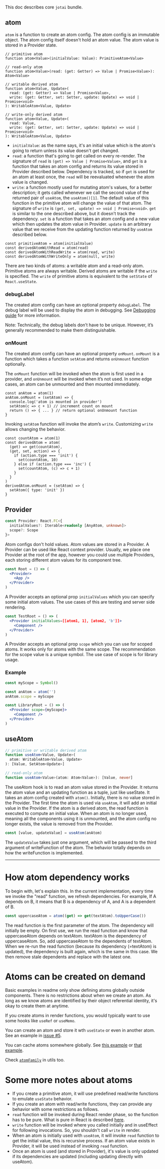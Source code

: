 This doc describes core `jotai` bundle.

## atom

`atom` is a function to create an atom config. The atom config is an immutable object. The atom config itself doesn't hold an atom value. The atom value is stored in a Provider state.

```tsx
// primitive atom
function atom<Value>(initialValue: Value): PrimitiveAtom<Value>

// read-only atom
function atom<Value>(read: (get: Getter) => Value | Promise<Value>): Atom<Value>

// writable derived atom
function atom<Value, Update>(
  read: (get: Getter) => Value | Promise<Value>,
  write: (get: Getter, set: Setter, update: Update) => void | Promise<void>
): WritableAtom<Value, Update>

// write-only derived atom
function atom<Value, Update>(
  read: Value,
  write: (get: Getter, set: Setter, update: Update) => void | Promise<void>
): WritableAtom<Value, Update>
```

- `initialValue`: as the name says, it's an initial value which is the atom's going to return unless its value doesn't get changed.
- `read`: a function that's going to get called on every re-render. The signature of `read` is `(get) => Value | Promise<Value>`, and `get` is a function that takes an atom config and returns its value stored in Provider described below. Dependency is tracked, so if `get` is used for an atom at least once, the `read` will be reevaluated whenever the atom value is changed.
- `write`: a function mostly used for mutating atom's values, for a better description; it gets called whenever we call the second value of the returned pair of `useAtom`, the `useAtom()[1]`. The default value of this function in the primitive atom will change the value of that atom. The signature of `write` is `(get, set, update) => void | Promise<void>`. `get` is similar to the one described above, but it doesn't track the dependency. `set` is a function that takes an atom config and a new value which then updates the atom value in Provider. `update` is an arbitrary value that we receive from the updating function returned by `useAtom` described below.

```tsx
const primitiveAtom = atom(initialValue)
const derivedAtomWithRead = atom(read)
const derivedAtomWithReadWrite = atom(read, write)
const derivedAtomWithWriteOnly = atom(null, write)
```

There are two kinds of atoms: a writable atom and a read-only atom. Primitive atoms are always writable. Derived atoms are writable if the `write` is specified. The `write` of primitive atoms is equivalent to the `setState` of `React.useState`.

### debugLabel

The created atom config can have an optional property `debugLabel`. The debug label will be used to display the atom in debugging. See [Debugging guide](../guides/debugging.md) for more information.

Note: Technically, the debug labels don’t have to be unique. However, it’s generally recommended to make them distinguishable.

### onMount

The created atom config can have an optional property `onMount`. `onMount` is a function which takes a function `setAtom` and returns `onUnmount` function optionally.

The `onMount` function will be invoked when the atom is first used in a provider, and `onUnmount` will be invoked when it’s not used. In some edge cases, an atom can be unmounted and then mounted immediately.

```tsx
const anAtom = atom(1)
anAtom.onMount = (setAtom) => {
  console.log('atom is mounted in provider')
  setAtom(c => c + 1) // increment count on mount
  return () => { ... } // return optional onUnmount function
}
```

Invoking `setAtom` function will invoke the atom’s `write`. Customizing `write` allows changing the behavior.

```tsx
const countAtom = atom(1)
const derivedAtom = atom(
  (get) => get(countAtom),
  (get, set, action) => {
    if (action.type === 'init') {
      set(countAtom, 10)
    } else if (action.type === 'inc') {
      set(countAtom, (c) => c + 1)
    }
  }
)
derivedAtom.onMount = (setAtom) => {
  setAtom({ type: 'init' })
}
```

## Provider

```ts
const Provider: React.FC<{
  initialValues?: Iterable<readonly [AnyAtom, unknown]>
  scope?: Scope
}>
```

Atom configs don't hold values. Atom values are stored in a Provider. A Provider can be used like React context provider. Usually, we place one Provider at the root of the app, however you could use multiple Providers, each storing different atom values for its component tree.

```jsx
const Root = () => (
  <Provider>
    <App />
  </Provider>
)
```

A Provider accepts an optional prop `initialValues` which you can specify
some initial atom values.
The use cases of this are testing and server side rendering.

```jsx
const TestRoot = () => (
  <Provider initialValues=[[atom1, 1], [atom2, 'b']]>
    <Component />
  </Provider>
)
```

A Provider accepts an optional prop `scope` which you can use for scoped atoms.
It works only for atoms with the same scope.
The recommendation for the scope value is a unique symbol.
The use case of scope is for library usage.

### Example

```jsx
const myScope = Symbol()

const anAtom = atom('')
anAtom.scope = myScope

const LibraryRoot = () => (
  <Provider scope={myScope}>
    <Component />
  </Provider>
)
```

## useAtom

```ts
// primitive or writable derived atom
function useAtom<Value, Update>(
  atom: WritableAtom<Value, Update>
): [Value, SetAtom<Update>]

// read-only atom
function useAtom<Value>(atom: Atom<Value>): [Value, never]
```

The useAtom hook is to read an atom value stored in the Provider. It returns the atom value and an updating function as a tuple, just like useState. It takes an atom config created with `atom()`. Initially, there is no value stored in the Provider. The first time the atom is used via `useAtom`, it will add an initial value in the Provider. If the atom is a derived atom, the read function is executed to compute an initial value. When an atom is no longer used, meaning all the components using it is unmounted, and the atom config no longer exists, the value is removed from the Provider.

```js
const [value, updateValue] = useAtom(anAtom)
```

The `updateValue` takes just one argument, which will be passed to the third argument of writeFunction of the atom. The behavior totally depends on how the writeFunction is implemented.

---

# How atom dependency works

To begin with, let's explain this. In the current implementation, every time we invoke the "read" function, we refresh dependencies. For example, If A depends on B, it means that B is a dependency of A, and A is a dependent of B.

```js
const uppercaseAtom = atom((get) => get(textAtom).toUpperCase())
```

The read function is the first parameter of the atom.
The dependency will initially be empty. On first use, we run the read function and know that uppercaseAtom depends on textAtom. textAtom is the dependency of uppercaseAtom. So, add uppercaseAtom to the dependents of textAtom.
When we re-run the read function (because its dependency (=textAtom) is updated),
the dependency is built again, which is the same in this case. We then remove stale dependents and replace with the latest one.

# Atoms can be created on demand

Basic examples in readme only show defining atoms globally outside components.
There is no restrictions about when we create an atom.
As long as we know atoms are identified by their object referential identity,
it's okay to create them at anytime.

If you create atoms in render functions, you would typically want to use
some hooks like `useRef` or `useMemo`.

You can create an atom and store it wth `useState` or even in another atom.
See an example in [issue #5](https://github.com/pmndrs/jotai/issues/5).

You can cache atoms somewhere globally.
See [this example](https://twitter.com/dai_shi/status/1317653548314718208) or
[that example](https://github.com/pmndrs/jotai/issues/119#issuecomment-706046321).

Check [`atomFamily`](../api/utils.md#atomfamily) in utils too.

# Some more notes about atoms

- If you create a primitive atom, it will use predefined read/write functions to emulate `useState` behavior.
- If you create an atom with read/write functions, they can provide any behavior with some restrictions as follows.
- `read` function will be invoked during React render phase, so the function has to be pure. What is pure in React is described [here](https://gist.github.com/sebmarkbage/75f0838967cd003cd7f9ab938eb1958f).
- `write` function will be invoked where you called initially and in useEffect for following invocations. So, you shouldn't call `write` in render.
- When an atom is initially used with `useAtom`, it will invoke `read` function to get the initial value, this is recursive process. If an atom value exists in Provider, it will be used instead of invoking `read` function.
- Once an atom is used (and stored in Provider), it's value is only updated if its dependencies are updated (including updating directly with useAtom).
